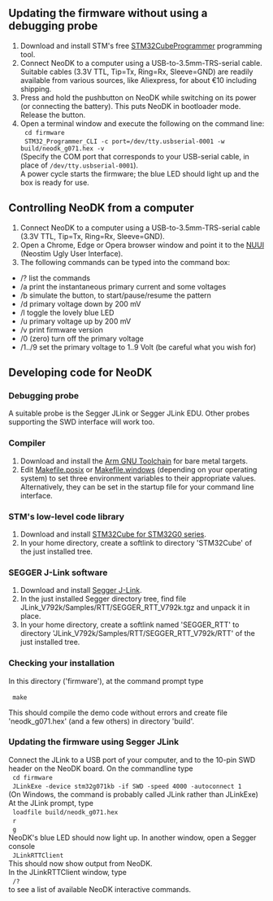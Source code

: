 ## Updating the firmware without using a debugging probe
1. Download and install STM's free [STM32CubeProgrammer](https://www.st.com/en/development-tools/stm32cubeprog.html) programming tool.
2. Connect NeoDK to a computer using a USB-to-3.5mm-TRS-serial cable. Suitable cables (3.3V TTL, Tip=Tx, Ring=Rx, Sleeve=GND) are readily available from various sources, like Aliexpress, for about €10 including shipping.
3. Press and hold the pushbutton on NeoDK while switching on its power (or connecting the battery). This puts NeoDK in bootloader mode. Release the button.
4. Open a terminal window and execute the following on the command line:<br/>
&nbsp;&nbsp;`cd firmware`<br/>
&nbsp;&nbsp;`STM32_Programmer_CLI -c port=/dev/tty.usbserial-0001 -w build/neodk_g071.hex -v`<br/>
(Specify the COM port that corresponds to your USB-serial cable, in place of `/dev/tty.usbserial-0001`).<br/>
A power cycle starts the firmware; the blue LED should light up and the box is ready for use.

## Controlling NeoDK from a computer
1. Connect NeoDK to a computer using a USB-to-3.5mm-TRS-serial cable (3.3V TTL, Tip=Tx, Ring=Rx, Sleeve=GND).
2. Open a Chrome, Edge or Opera browser window and point it to the [NUUI](https://deviceweb.org/neostim) (Neostim Ugly User Interface).
3. The following commands can be typed into the command box:
- /? list the commands
- /a print the instantaneous primary current and some voltages
- /b simulate the button, to start/pause/resume the pattern
- /d primary voltage down by 200 mV
- /l toggle the lovely blue LED
- /u primary voltage up by 200 mV
- /v print firmware version
- /0 (zero) turn off the primary voltage
- /1../9 set the primary voltage to 1..9 Volt (be careful what you wish for)

## Developing code for NeoDK
### Debugging probe
A suitable probe is the Segger JLink or Segger JLink EDU. Other probes supporting the SWD interface will work too.

### Compiler
1. Download and install the [Arm GNU Toolchain](https://developer.arm.com/Tools%20and%20Software/GNU%20Toolchain) for bare metal targets.
2. Edit [Makefile.posix](toolchain/gcc/Makefile.posix) or [Makefile.windows](toolchain/gcc/Makefile.windows) (depending on your operating system) to set three environment variables to their appropriate values. Alternatively, they can be set in the startup file for your command line interface.

### STM's low-level code library
1. Download and install [STM32Cube for STM32G0 series](https://www.st.com/en/embedded-software/stm32cubeg0.html).
2. In your home directory, create a softlink to directory 'STM32Cube' of the just installed tree.

### SEGGER J-Link software
1. Download and install [Segger J-Link](https://www.segger.com/downloads/jlink/).
2. In the just installed Segger directory tree, find file JLink_V792k/Samples/RTT/SEGGER_RTT_V792k.tgz and unpack it in place.
3. In your home directory, create a softlink named 'SEGGER_RTT' to directory 'JLink_V792k/Samples/RTT/SEGGER_RTT_V792k/RTT' of the just installed tree.

### Checking your installation
In this directory ('firmware'), at the command prompt type

&nbsp;&nbsp;`make`

This should compile the demo code without errors and create file 'neodk_g071.hex' (and a few others) in directory 'build'.

### Updating the firmware using Segger JLink
Connect the JLink to a USB port of your computer, and to the 10-pin SWD header on the NeoDK board.
On the commandline type<br/>
&nbsp;&nbsp;`cd firmware`<br/>
&nbsp;&nbsp;`JLinkExe -device stm32g071kb -if SWD -speed 4000 -autoconnect 1`<br>
(On Windows, the command is probably called JLink rather than JLinkExe)<br>
At the JLink prompt, type<br>
&nbsp;&nbsp;`loadfile build/neodk_g071.hex`<br>
&nbsp;&nbsp;`r`<br>
&nbsp;&nbsp;`g`<br>
NeoDK's blue LED should now light up.
In another window, open a Segger console<br>
&nbsp;&nbsp;`JLinkRTTClient`<br>
This should now show output from NeoDK.<br>
In the JLinkRTTClient window, type<br>
&nbsp;&nbsp;`/?`<br>
to see a list of available NeoDK interactive commands.
